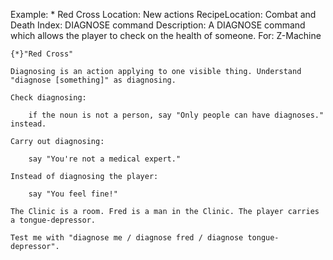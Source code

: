 Example: * Red Cross
Location: New actions
RecipeLocation: Combat and Death
Index: DIAGNOSE command
Description: A DIAGNOSE command which allows the player to check on the health of someone.
For: Z-Machine

  

``` inform7
{*}"Red Cross"

Diagnosing is an action applying to one visible thing. Understand "diagnose [something]" as diagnosing.

Check diagnosing:

	if the noun is not a person, say "Only people can have diagnoses." instead.

Carry out diagnosing:

	say "You're not a medical expert."

Instead of diagnosing the player:

	say "You feel fine!"

The Clinic is a room. Fred is a man in the Clinic. The player carries a tongue-depressor.

Test me with "diagnose me / diagnose fred / diagnose tongue-depressor".
```

